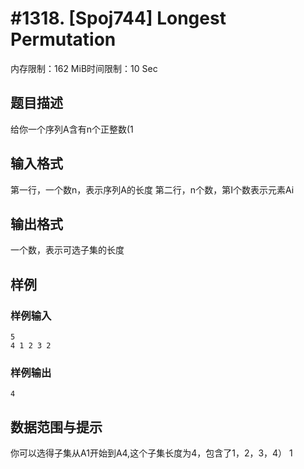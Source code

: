 # #1318. [Spoj744] Longest Permutation

内存限制：162 MiB时间限制：10 Sec

## 题目描述

给你一个序列A含有n个正整数(1

## 输入格式

第一行，一个数n，表示序列A的长度 
第二行，n个数，第I个数表示元素Ai 

## 输出格式

一个数，表示可选子集的长度 

## 样例

### 样例输入

    
    5
    4 1 2 3 2
    
    
    

### 样例输出

    
    4
    
    
    

## 数据范围与提示

你可以选得子集从A1开始到A4,这个子集长度为4，包含了1，2，3，4）
1
